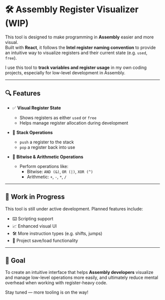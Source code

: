 # 🛠️ Assembly Register Visualizer (WIP)

This tool is designed to make programming in **Assembly** easier and more visual.  
Built with **React**, it follows the **Intel register naming convention** to provide an intuitive way to visualize registers and their current state (e.g. `used`, `free`).

I use this tool to **track variables and register usage** in my own coding projects, especially for low-level development in Assembly.

---

## 🔍 Features

- ✅ **Visual Register State**
  - Shows registers as either `used` or `free`
  - Helps manage register allocation during development

- 🔁 **Stack Operations**
  - `push` a register to the stack  
  - `pop` a register back into use

- 🧮 **Bitwise & Arithmetic Operations**
  - Perform operations like:
    - Bitwise: `AND (&)`, `OR (|)`, `XOR (^)`
    - Arithmetic: `+`, `-`, `*`, `/`

---

## 🚧 Work in Progress

This tool is still under active development. Planned features include:

- ⌨️ Scripting support
- 📈 Enhanced visual UI
- 🛠️ More instruction types (e.g. shifts, jumps)
- 💾 Project save/load functionality

---

## 📌 Goal

To create an intuitive interface that helps **Assembly developers** visualize and manage low-level operations more easily, and ultimately reduce mental overhead when working with register-heavy code.

Stay tuned — more tooling is on the way!

